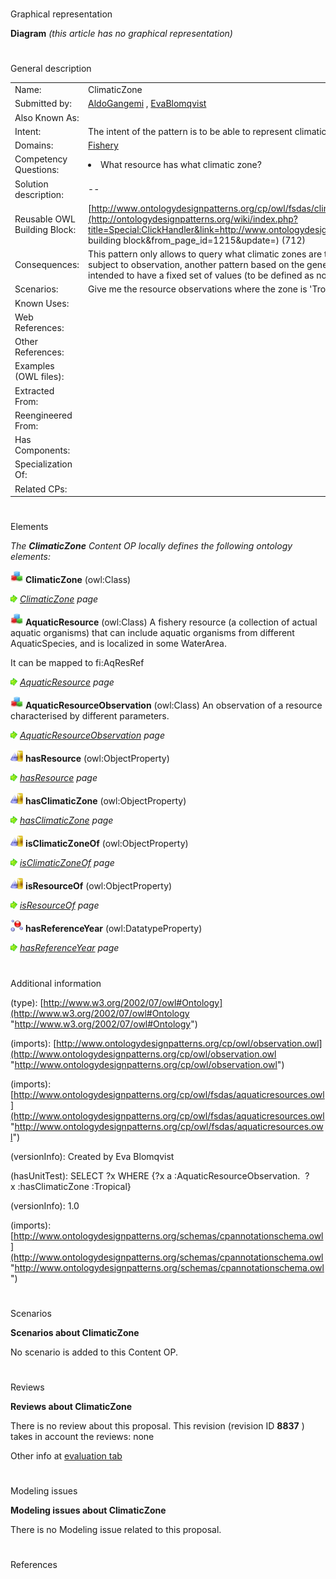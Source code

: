 # 

 Graphical representation



__Diagram__ 
_(this article has no graphical representation)_ 




# 

 General description




|  |  |
| --- | --- |
|  Name:  |  ClimaticZone  |
|  Submitted by:  | [AldoGangemi](../User/AldoGangemi "User:AldoGangemi")  , [EvaBlomqvist](../User/EvaBlomqvist "User:EvaBlomqvist")  |
|  Also Known As:  |  |
|  Intent:  |  The intent of the pattern is to be able to represent climatic zones for aquatic resources.  |
|  Domains:  | [Fishery](../Community/Fishery "Community:Fishery")  |
|  Competency Questions:  | <li>       What resource has what climatic zone?      </li> |
|  Solution description:  |  --  |
|  Reusable OWL Building Block:  | [http://www.ontologydesignpatterns.org/cp/owl/fsdas/climaticzone.owl](http://ontologydesignpatterns.org/wiki/index.php?title=Special:ClickHandler&link=http://www.ontologydesignpatterns.org/cp/owl/fsdas/climaticzone.owl&message=OWL building block&from_page_id=1215&update=)  (712)  |
|  Consequences:  |  This pattern only allows to query what climatic zones are typical of an aquatic resource. Whereas such values can be subject to observation, another pattern based on the generic 'observation' pattern should be used.  The climatic zone is intended to have a fixed set of values (to be defined as nominals) but this is not explicit in the pattern.  |
|  Scenarios:  |  Give me the resource observations where the zone is 'Tropical'  |
|  Known Uses:  |  |
|  Web References:  |  |
|  Other References:  |  |
|  Examples (OWL files):  |  |
|  Extracted From:  |  |
|  Reengineered From:  |  |
|  Has Components:  |  |
|  Specialization Of:  |  |
|  Related CPs:  |  |



  





# 

 Elements



_The
 __ClimaticZone__ 
 Content OP locally defines the following ontology elements:_ 





[![Class](public/images/thumb/2/27/Class.gif/20px-Class.gif)](../Image/Class.gif "Class")
__ClimaticZone__ 
 (owl:Class)
 
[![](public/images/thumb/8/87/ArrowRight.gif/11px-ArrowRight.gif)](../Image/ArrowRight.gif "ArrowRight.gif")
_[ClimaticZone](../Submissions/ClimaticZone/ClimaticZone "Submissions:ClimaticZone/ClimaticZone") 
 page_ 



[![Class](public/images/thumb/2/27/Class.gif/20px-Class.gif)](../Image/Class.gif "Class")
__AquaticResource__ 
 (owl:Class) A fishery resource (a collection of actual aquatic organisms) that can include aquatic organisms from different AquaticSpecies, and is localized in some WaterArea.
 
 It can be mapped to fi:AqResRef
 



[![](public/images/thumb/8/87/ArrowRight.gif/11px-ArrowRight.gif)](../Image/ArrowRight.gif "ArrowRight.gif")
_[AquaticResource](../Submissions/ClimaticZone/AquaticResource "Submissions:ClimaticZone/AquaticResource") 
 page_ 



[![Class](public/images/thumb/2/27/Class.gif/20px-Class.gif)](../Image/Class.gif "Class")
__AquaticResourceObservation__ 
 (owl:Class) An observation of a resource characterised by different parameters.
 
[![](public/images/thumb/8/87/ArrowRight.gif/11px-ArrowRight.gif)](../Image/ArrowRight.gif "ArrowRight.gif")
_[AquaticResourceObservation](../Submissions/ClimaticZone/AquaticResourceObservation "Submissions:ClimaticZone/AquaticResourceObservation") 
 page_ 



[![ObjectProperty](public/images/thumb/c/c3/ObjectProperty.gif/20px-ObjectProperty.gif)](../Image/ObjectProperty.gif "ObjectProperty")
__hasResource__ 
 (owl:ObjectProperty)
 
[![](public/images/thumb/8/87/ArrowRight.gif/11px-ArrowRight.gif)](../Image/ArrowRight.gif "ArrowRight.gif")
_[hasResource](../Submissions/ClimaticZone/hasResource "Submissions:ClimaticZone/hasResource") 
 page_ 



[![ObjectProperty](public/images/thumb/c/c3/ObjectProperty.gif/20px-ObjectProperty.gif)](../Image/ObjectProperty.gif "ObjectProperty")
__hasClimaticZone__ 
 (owl:ObjectProperty)
 
[![](public/images/thumb/8/87/ArrowRight.gif/11px-ArrowRight.gif)](../Image/ArrowRight.gif "ArrowRight.gif")
_[hasClimaticZone](../Submissions/ClimaticZone/hasClimaticZone "Submissions:ClimaticZone/hasClimaticZone") 
 page_ 



[![ObjectProperty](public/images/thumb/c/c3/ObjectProperty.gif/20px-ObjectProperty.gif)](../Image/ObjectProperty.gif "ObjectProperty")
__isClimaticZoneOf__ 
 (owl:ObjectProperty)
 
[![](public/images/thumb/8/87/ArrowRight.gif/11px-ArrowRight.gif)](../Image/ArrowRight.gif "ArrowRight.gif")
_[isClimaticZoneOf](../Submissions/ClimaticZone/isClimaticZoneOf "Submissions:ClimaticZone/isClimaticZoneOf") 
 page_ 



[![ObjectProperty](public/images/thumb/c/c3/ObjectProperty.gif/20px-ObjectProperty.gif)](../Image/ObjectProperty.gif "ObjectProperty")
__isResourceOf__ 
 (owl:ObjectProperty)
 
[![](public/images/thumb/8/87/ArrowRight.gif/11px-ArrowRight.gif)](../Image/ArrowRight.gif "ArrowRight.gif")
_[isResourceOf](../Submissions/ClimaticZone/isResourceOf "Submissions:ClimaticZone/isResourceOf") 
 page_ 



[![DatatypeProperty](public/images/thumb/a/a5/DatatypeProperty.gif/20px-DatatypeProperty.gif)](../Image/DatatypeProperty.gif "DatatypeProperty")
__hasReferenceYear__ 
 (owl:DatatypeProperty)
 
[![](public/images/thumb/8/87/ArrowRight.gif/11px-ArrowRight.gif)](../Image/ArrowRight.gif "ArrowRight.gif")
_[hasReferenceYear](../Submissions/ClimaticZone/hasReferenceYear "Submissions:ClimaticZone/hasReferenceYear") 
 page_ 


# 

 Additional information



 (type):
 [http://www.w3.org/2002/07/owl#Ontology](http://www.w3.org/2002/07/owl#Ontology "http://www.w3.org/2002/07/owl#Ontology") 




 (imports):
 [http://www.ontologydesignpatterns.org/cp/owl/observation.owl](http://www.ontologydesignpatterns.org/cp/owl/observation.owl "http://www.ontologydesignpatterns.org/cp/owl/observation.owl") 




 (imports):
 [http://www.ontologydesignpatterns.org/cp/owl/fsdas/aquaticresources.owl](http://www.ontologydesignpatterns.org/cp/owl/fsdas/aquaticresources.owl "http://www.ontologydesignpatterns.org/cp/owl/fsdas/aquaticresources.owl") 




 (versionInfo): Created by Eva Blomqvist
 



 (hasUnitTest): SELECT ?x WHERE {?x a :AquaticResourceObservation.  ?x :hasClimaticZone :Tropical}
 



 (versionInfo): 1.0
 



 (imports):
 [http://www.ontologydesignpatterns.org/schemas/cpannotationschema.owl](http://www.ontologydesignpatterns.org/schemas/cpannotationschema.owl "http://www.ontologydesignpatterns.org/schemas/cpannotationschema.owl") 




# 

 Scenarios




__Scenarios about ClimaticZone__ 


 No scenario is added to this Content OP.
 




# 

 Reviews




__Reviews about ClimaticZone__ 


 There is no review about this proposal.
This revision (revision ID
 __8837__ 
 ) takes in account the reviews: none
 



 Other info at
 [evaluation tab](http://ontologydesignpatterns.org/wiki/index.php?title=Submissions:ClimaticZone&action=evaluation "http://ontologydesignpatterns.org/wiki/index.php?title=Submissions:ClimaticZone&action=evaluation") 





  





# 

 Modeling issues




__Modeling issues about ClimaticZone__ 


 There is no Modeling issue related to this proposal.
 




  





# 

 References